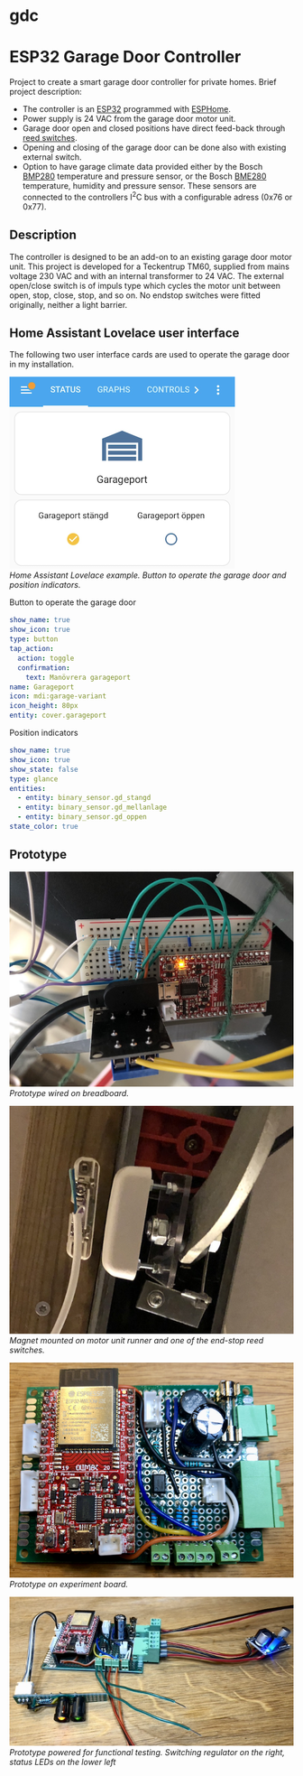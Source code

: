 # gdc
<!-- [![GitHub release (latest by date)](https://img.shields.io/github/v/release/jnasholm/gdc)](https://github.com/jnasholm/gdc/releases) -->
<!-- ![GitHub last commit](https://img.shields.io/github/last-commit/jnasholm/gdc) -->

# ESP32 Garage Door Controller

Project to create a smart garage door controller for private homes. Brief project description:

- The controller is an [ESP32](https://www.olimex.com/Products/IoT/ESP32/ESP32-DevKit-LiPo/open-source-hardware) programmed with [ESPHome](https://esphome.io/).
- Power supply is 24 VAC from the garage door motor unit.
- Garage door open and closed positions have direct feed-back through [reed switches](https://www.kjell.com/se/produkter/sakerhet-overvakning/larmsystem/detektorer-sensorer-ovriga-tillbehor/magnetkontakt-nc-p50500).
- Opening and closing of the garage door can be done also with existing external switch.
- Option to have garage climate data provided either by the Bosch [BMP280](https://www.bosch-sensortec.com/products/environmental-sensors/pressure-sensors/bmp280/) temperature and pressure sensor, or the Bosch [BME280](https://www.bosch-sensortec.com/products/environmental-sensors/humidity-sensors-bme280/) temperature, humidity and pressure sensor. These sensors are connected to the controllers I<sup>2</sup>C bus with a configurable adress (0x76 or 0x77).

## Description
The controller is designed to be an add-on to an existing garage door motor unit. This project is developed for a Teckentrup TM60, supplied from mains voltage 230 VAC and with an internal transformer to 24 VAC. The external open/close switch is of impuls type which cycles the motor unit between open, stop, close, stop, and so on. No endstop switches were fitted originally, neither a light barrier.

## Home Assistant Lovelace user interface

The following two user interface cards are used to operate the garage door in my installation.

![HASS UI](/images/hass_ui.png)
<br>
*Home Assistant Lovelace example. Button to operate the garage door and position indicators.*

Button to operate the garage door
```yaml
show_name: true
show_icon: true
type: button
tap_action:
  action: toggle
  confirmation:
    text: Manövrera garageport
name: Garageport
icon: mdi:garage-variant
icon_height: 80px
entity: cover.garageport
```
Position indicators
```yaml
show_name: true
show_icon: true
show_state: false
type: glance
entities:
  - entity: binary_sensor.gd_stangd
  - entity: binary_sensor.gd_mellanlage
  - entity: binary_sensor.gd_oppen
state_color: true
```

## Prototype

![Prototype on breadboard](/images/breadboard_prototype.png)
<br>
*Prototype wired on breadboard.*

![Magnet and reed switch](/images/magnet_and_reed_switch.png)
<br>
*Magnet mounted on motor unit runner and one of the end-stop reed switches.*

![Prototype on experiment board](/images/experiment_prototype.png)
<br>
*Prototype on experiment board.*

![Prototype powered for functional testing](/images/prototype_with_regulator_and_leds.png)
<br>
*Prototype powered for functional testing. Switching regulator on the right, status LEDs on the lower left*
